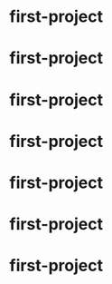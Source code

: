 # first-project
# first-project
# first-project
# first-project
# first-project
# first-project
# first-project
